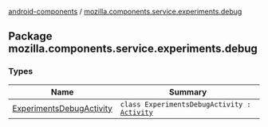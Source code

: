 [android-components](../index.md) / [mozilla.components.service.experiments.debug](./index.md)

## Package mozilla.components.service.experiments.debug

### Types

| Name | Summary |
|---|---|
| [ExperimentsDebugActivity](-experiments-debug-activity/index.md) | `class ExperimentsDebugActivity : `[`Activity`](https://developer.android.com/reference/android/app/Activity.html) |
